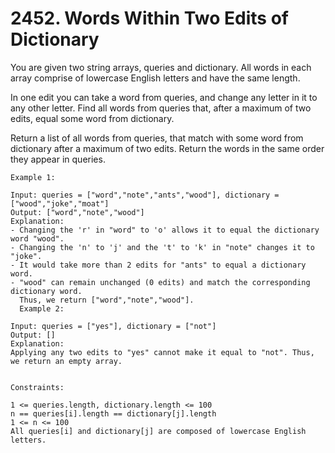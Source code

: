 # 2452. Words Within Two Edits of Dictionary

You are given two string arrays, queries and dictionary. All words in each array comprise of lowercase English letters and have the same length.

In one edit you can take a word from queries, and change any letter in it to any other letter. Find all words from queries that, after a maximum of two edits, equal some word from dictionary.

Return a list of all words from queries, that match with some word from dictionary after a maximum of two edits. Return the words in the same order they appear in queries.


```
Example 1:

Input: queries = ["word","note","ants","wood"], dictionary = ["wood","joke","moat"]
Output: ["word","note","wood"]
Explanation:
- Changing the 'r' in "word" to 'o' allows it to equal the dictionary word "wood".
- Changing the 'n' to 'j' and the 't' to 'k' in "note" changes it to "joke".
- It would take more than 2 edits for "ants" to equal a dictionary word.
- "wood" can remain unchanged (0 edits) and match the corresponding dictionary word.
  Thus, we return ["word","note","wood"].
  Example 2:

Input: queries = ["yes"], dictionary = ["not"]
Output: []
Explanation:
Applying any two edits to "yes" cannot make it equal to "not". Thus, we return an empty array.


Constraints:

1 <= queries.length, dictionary.length <= 100
n == queries[i].length == dictionary[j].length
1 <= n <= 100
All queries[i] and dictionary[j] are composed of lowercase English letters.
```